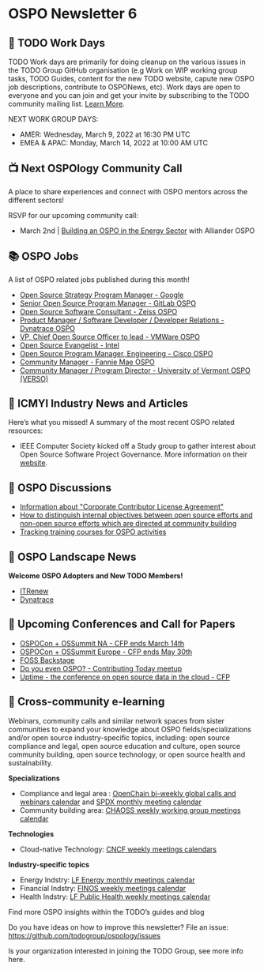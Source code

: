 # OSPO Newsletter 6

## 📝 TODO Work Days

TODO Work days are primarily for doing cleanup on the various issues in the TODO Group GitHub organisation (e.g Work on WIP working group tasks, TODO Guides,  content for the new TODO website, capute new OSPO job descriptions, contribute to OSPONews, etc). Work days are open to everyone and you can join and get your invite by subscribing to the TODO community mailing list. [Learn More](https://github.com/todogroup/work-day-activities#work-day-activity-tracker).

NEXT WORK GROUP DAYS:

* AMER: Wednesday, March 9, 2022 at 16:30 PM UTC
* EMEA & APAC: Monday, March 14, 2022 at 10:00 AM UTC

## 📺 Next OSPOlogy Community Call

A place to share experiences and connect with OSPO mentors across the different sectors!

RSVP for our upcoming community call:

* March 2nd | [Building an OSPO in the Energy Sector](https://community.linuxfoundation.org/events/details/lfhq-todo-group-presents-building-an-ospo-in-the-energy-sector-the-alliander-experiences/) with Alliander OSPO

## 📚 OSPO Jobs

A list of OSPO related jobs published during this month!

* [Open Source Strategy Program Manager - Google](https://careers.google.com/jobs/results/118379920591069894-open-source-strategy-program-manager/)
* [Senior Open Source Program Manager - GitLab OSPO](https://boards.greenhouse.io/gitlab/jobs/5788316002)
* [Open Source Software Consultant - Zeiss OSPO](https://www.linkedin.com/jobs/view/2880592585/?refId=kaRit93DSR%2BGqOMh2gs4eg%3D%3D)
* [Product Manager / Software Developer / Developer Relations - Dynatrace OSPO](https://github.com/dynatrace-oss/jobs#open-source-program-office-jobs)
* [VP, Chief Open Source Officer to lead - VMWare OSPO](https://careers.vmware.com/main/jobs/R2202549?lang=en-us)
* [Open Source Evangelist - Intel](https://jobs.intel.com/ShowJob/Id/3277763/Open-Source-Evangelist)
* [Open Source Program Manager, Engineering - Cisco OSPO](https://hackmd.io/@justaugustus/ospo-at-cisco) 
* [Community Manager - Fannie Mae OSPO](https://www.smartrecruiters.com/FannieMae/743999799447184-lead-associate-innersource-community-management-open-source-program-office)
* [Community Manager / Program Director - University of Vermont OSPO (VERSO)](https://vermontcomplexsystems.org/education/verso/)



## 📌 ICMYI Industry News and Articles

Here’s what you missed! A summary of the most recent OSPO related resources:

* IEEE Computer Society kicked off a Study group to gather interest about Open Source Software Project Governance. More information on their [website](https://sagroups.ieee.org/osspg/).

## 🙋 OSPO Discussions

* [Information about "Corporate Contributor License Agreement"](https://github.com/todogroup/ospology/discussions/58)
* [How to distinguish internal objectives between open source efforts and non-open source efforts which are directed at community building](https://github.com/todogroup/ospology/discussions/60)
* [Tracking training courses for OSPO activities](https://github.com/todogroup/ospology/discussions/53)

## 📩 OSPO Landscape News

**Welcome OSPO Adopters and New TODO Members!**

* [ITRenew](https://github.com/todogroup/ospolandscape/pull/120)
* [Dynatrace](https://engineering.dynatrace.com/blog/why-dynatrace-is-investing-in-open-source-software-development/)


## 📎 Upcoming Conferences and Call for Papers
* [OSPOCon + OSSummit NA - CFP ends March 14th](https://events.linuxfoundation.org/open-source-summit-north-america/program/cfp/)
* [OSPOCon + OSSummit Europe - CFP ends May 30th](https://events.linuxfoundation.org/open-source-summit-europe/program/cfp/)
* [FOSS Backstage](https://foss-backstage.de)
* [Do you even OSPO? - Contributing Today meetup](https://www.contributing.today/do-you-even-ospo/do-you-even-ospo/)
* [Uptime - the conference on open source data in the cloud - CFP](https://sessionize.com/uptime-conference-2022/)

## 🔭 Cross-community e-learning

Webinars, community calls and similar network spaces from sister communities to expand your knowledge about OSPO fields/specializations and/or open source industry-specific topics, including: open source compliance and legal, open source education and culture, open source community building, open source technology, or open source health and sustainability. 

**Specializations**

* Compliance and legal area : [OpenChain bi-weekly global calls and webinars calendar](https://calendar.google.com/calendar/embed?src=c_08seb6095ofjtfr5fjb5tabgl4%40group.calendar.google.com&ctz=Asia%2FTokyo) and [SPDX monthly meeting calendar](https://wiki.spdx.org/view/General_Meeting)
* Community building area: [CHAOSS weekly working group meetings calendar](https://chaoss.community/participate/)

**Technologies**

* Cloud-native Technology: [CNCF weekly meetings calendars](https://www.cncf.io/calendar/)

**Industry-specific topics**

* Energy Indstry: [LF Energy monthly meetings calendar](https://www.lfenergy.org/events/)
* Financial Indstry: [FINOS weekly meetings calendar](https://www.finos.org/finos-community-calendar)
* Health Indstry: [LF Public Health weekly meetings calendar](https://www.lfph.io/calendar/)


Find more OSPO insights within the TODO’s guides and blog

Do you have ideas on how to improve this newsletter? File an issue: https://github.com/todogroup/ospology/issues

Is your organization interested in joining the TODO Group, see more info here.
